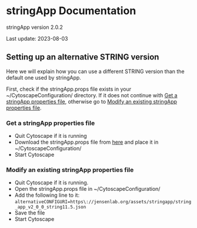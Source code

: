 # stringApp Documentation

stringApp version 2.0.2

Last update: 2023-08-03

## Setting up an alternative STRING version

Here we will explain how you can use a different STRING version than the default one used by stringApp. 

First, check if the stringApp.props file exists in your ~/CytoscapeConfiguration/ directory. If it does not continue with [Get a stringApp properties file](#get-a-stringApp-properties-file), otherwise go to [Modify an existing stringApp properties file](#modify-an-existing-stringApp-properties-file). 

### Get a stringApp properties file
- Quit Cytoscape if it is running
- Download the stringApp.props file from [here](stringApp.props) and place it in ~/CytoscapeConfiguration/
- Start Cytoscape


### Modify an existing stringApp properties file
- Quit Cytoscape if it is running.
- Open the stringApp.props file in ~/CytoscapeConfiguration/ 
- Add the following line to it: 
`alternativeCONFIGURI=https\://jensenlab.org/assets/stringapp/string_app_v2_0_0_string11.5.json`
- Save the file
- Start Cytoscape

